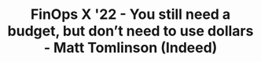 ---
title: FinOps X '22 - You still need a budget, but don’t need to use dollars - Matt Tomlinson (Indeed)
description: At Indeed, we set Time is greater than Cost as a priority, so we are moving away from dollar-based budgeting to incentivize velocity. This has turned out to be incredibly useful in shifting the conversation away from the price of cloud resources (a huge variable) to the number of resources needed.
date-added: Nov 2022
type: Video
source: Foundation Contribution
label: FinOps X
link: https://www.youtube.com/watch?v=exxxlTwqzrs&list=PLUSCToibAswmu2V2rbm3ZjTLw3OZ9F2SB&index=15
framework-capabilities:
  - capability_budget-management
framework-persona:
  - finance
  - practitioner
framework-maturity:
  - walk
  - crawl
cloud-provider:
  - AWS
  - GCP
  - Azure
permalink: /resources/not-here/
weight: 30
listing: true
---